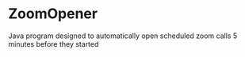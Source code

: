 # ZoomOpener
Java program designed to automatically open scheduled zoom calls 5 minutes before they started
